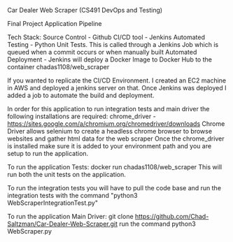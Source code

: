 Car Dealer Web Scraper  (CS491 DevOps and Testing)  


Final Project Application Pipeline

Tech Stack:
  Source Control - Github
  CI/CD tool - Jenkins
  Automated Testing - Python Unit Tests. This is called through a Jenkins Job which is queued when a commit occurs or when manually built
  Automated Deployment - Jenkins will deploy a Docker Image to Docker Hub to the container chadas1108/web_scraper
  
 If you wanted to replicate the CI/CD Environment. I created an EC2 machine in AWS and deployed a jenkins server on that. Once Jenkins was deployed I added a job to automate the build and deployment.
  
 In order for this application to run integration tests and main driver the following installations are required:
    chrome_driver - https://sites.google.com/a/chromium.org/chromedriver/downloads
        Chrome Driver allows selenium to create a headless chrome browser to browse websites and gather html data for the web scraper
    Once the chrome_driver is installed make sure it is added to your environment path and you are setup to run the application.
 
 To run the application Tests:
   docker run chadas1108/web_scraper
      This will run both the unit tests on the application. 
      
   To run the integration tests you will have to pull the code base and run the integration tests with the command "python3 WebScraperIntegrationTest.py"
      
 To run the application Main Driver:
    git clone https://github.com/Chad-Saltzman/Car-Dealer-Web-Scraper.git
    run the command python3 WebScraper.py  
       
   

